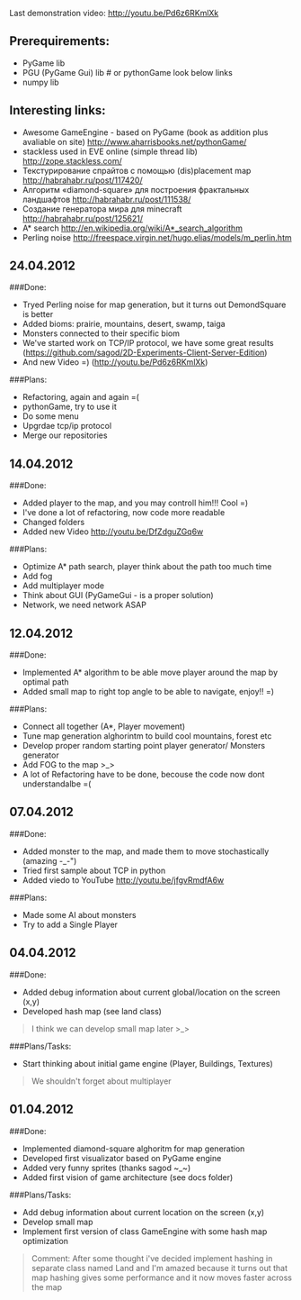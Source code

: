 Last demonstration video: http://youtu.be/Pd6z6RKmlXk

Prerequirements:
----------
* PyGame lib
* PGU (PyGame Gui) lib # or pythonGame look below links
* numpy lib

Interesting links:
----------
* Awesome GameEngine - based on PyGame (book as addition plus avaliable on site) http://www.aharrisbooks.net/pythonGame/
* stackless used in EVE online (simple thread lib) http://zope.stackless.com/
* Текстурирование спрайтов с помощью (dis)placement map http://habrahabr.ru/post/117420/
* Алгоритм «diamond-square» для построения фрактальных ландшафтов http://habrahabr.ru/post/111538/
* Создание генератора мира для minecraft http://habrahabr.ru/post/125621/
* A* search http://en.wikipedia.org/wiki/A*_search_algorithm
* Perling noise http://freespace.virgin.net/hugo.elias/models/m_perlin.htm

24.04.2012
----------
###Done:
* Tryed Perling noise for map generation, but it turns out DemondSquare is better
* Added bioms: prairie, mountains, desert, swamp, taiga
* Monsters connected to their specific biom
* We've started work on TCP/IP protocol, we have some great results (https://github.com/sagod/2D-Experiments-Client-Server-Edition)
* And new Video =) (http://youtu.be/Pd6z6RKmlXk)

###Plans:
* Refactoring, again and again =(
* pythonGame, try to use it
* Do some menu
* Upgrdae tcp/ip protocol
* Merge our repositories

14.04.2012
----------
###Done:
* Added player to the map, and you may controll him!!! Cool =)
* I've done a lot of refactoring, now code more readable
* Changed folders
* Added new Video http://youtu.be/DfZdguZGq6w

###Plans:
* Optimize A* path search, player think about the path too much time
* Add fog
* Add multiplayer mode
* Think about GUI (PyGameGui - is a proper solution)
* Network, we need network ASAP

12.04.2012
----------
###Done:
* Implemented A* algorithm to be able move player around the map by optimal path
* Added small map to right top angle to be able to navigate, enjoy!! =)

###Plans:
* Connect all together (A*, Player movement)
* Tune map generation alghorintm to build cool mountains, forest etc
* Develop proper random starting point player generator/ Monsters generator
* Add FOG to the map >_>
* A lot of Refactoring have to be done, becouse the code now dont understandalbe =(

07.04.2012
----------

###Done:
* Added monster to the map, and made them to move stochastically (amazing -_-")
* Tried first sample about TCP in python
* Added viedo to YouTube http://youtu.be/jfgvRmdfA6w

###Plans:
* Made some AI about monsters
* Try to add a Single Player


04.04.2012
----------

###Done:
* Added debug information about current global/location on the screen (x,y)
* Developed hash map (see land class)

> I think we can develop small map later >_>

###Plans/Tasks:
* Start thinking about initial game engine (Player, Buildings, Textures)

> We shouldn't forget about multiplayer


01.04.2012
----------

###Done:

* Implemented diamond-square alghoritm for map generation
* Developed first visualizator based on PyGame engine
* Added very funny sprites (thanks sagod ~_~)
* Added first vision of game architecture (see docs folder)

###Plans/Tasks:

* Add debug information about current location on the screen (x,y)
* Develop small map
* Implement first version of class GameEngine with some hash map optimization

> Comment: After some thought i've decided implement hashing in separate class named Land
> and I'm amazed because it turns out that map hashing gives some performance and it now moves faster across the map

